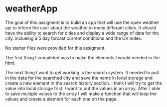 # weatherApp

The goal of this assigment is to bulid an app that will use the open weather api to inform the user about the weather in meny differant cities. It should have the ability to search for cities and display a wide range of data for the city. inclueing a 5 day forcast current conditions and the UV index.

No starter files were provided for this assigment.

The frist thing I completed was to make the elements I would needed in the html. 

The next thing I want to get working is the search system. It needed to pull in the data for the searched city and save the name in local storage and create a new element in the search history section. I think I will try to get the value into local storage frist. I want to put the values in an array. After I able to save mulitple values to the array I will make a function that will loop the values and create a element for each one on the page. 

